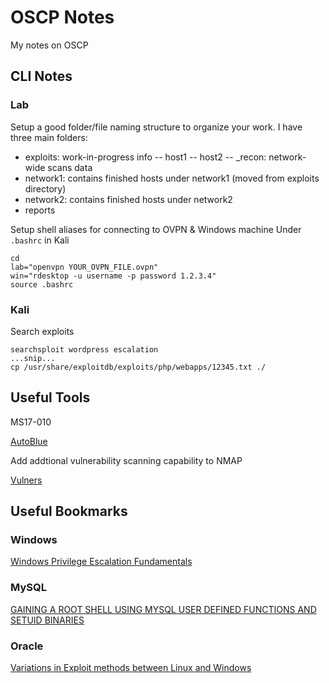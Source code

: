 # OSCP Notes
My notes on OSCP
 
## CLI Notes

### Lab
Setup a good folder/file naming structure to organize your work. I have three main folders:
- exploits: work-in-progress info
-- host1
-- host2
-- _recon: network-wide scans data
- network1: contains finished hosts under network1 (moved from exploits directory)
- network2: contains finished hosts under network2
- reports


Setup shell aliases for connecting to OVPN & Windows machine
Under `.bashrc` in Kali
```
cd
lab="openvpn YOUR_OVPN_FILE.ovpn"
win="rdesktop -u username -p password 1.2.3.4"
source .bashrc
```

### Kali
Search exploits
```
searchsploit wordpress escalation
...snip...
cp /usr/share/exploitdb/exploits/php/webapps/12345.txt ./
````

## Useful Tools
MS17-010

[AutoBlue](https://github.com/3ndG4me/AutoBlue-MS17-010)

Add addtional vulnerability scanning capability to NMAP

[Vulners](https://github.com/vulnersCom/nmap-vulners)


## Useful Bookmarks

### Windows
[Windows Privilege Escalation Fundamentals](http://www.fuzzysecurity.com/tutorials/16.html)

### MySQL
[GAINING A ROOT SHELL USING MYSQL USER DEFINED FUNCTIONS AND SETUID BINARIES](https://infamoussyn.wordpress.com/2014/07/11/gaining-a-root-shell-using-mysql-user-defined-functions-and-setuid-binaries/)

### Oracle
[Variations in Exploit methods between Linux and Windows](https://www.blackhat.com/presentations/bh-usa-03/bh-us-03-litchfield-paper.pdf)